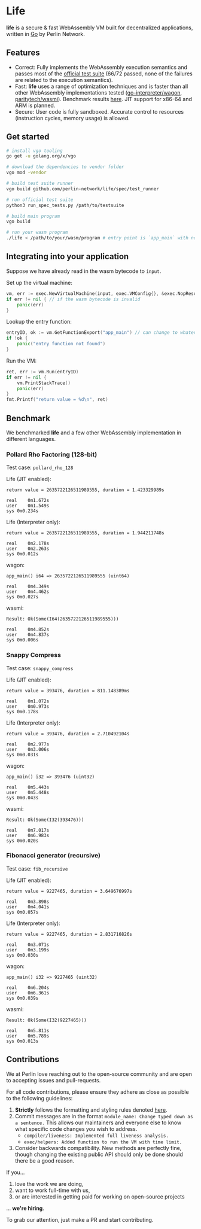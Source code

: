 # Life

**life** is a secure & fast WebAssembly VM built for decentralized applications, written in [Go](https://golang.org/) by Perlin Network.

## Features

- Correct: Fully implements the WebAssembly execution semantics and passes most of the [official test suite](https://github.com/WebAssembly/testsuite) (66/72 passed, none of the failures are related to the execution semantics).
- Fast: **life** uses a range of optimization techniques and is faster than all other WebAssembly implementations tested ([go-interpreter/wagon](https://github.com/go-interpreter/wagon), [paritytech/wasmi](https://github.com/paritytech/wasmi)). Benchmark results [here](https://gist.github.com/losfair/1d3743433fafd8d0a1d1dac3c0db4827). JIT support for x86-64 and ARM is planned.
- Secure: User code is fully sandboxed. Accurate control to resources (instruction cycles, memory usage) is allowed.

## Get started

```bash
# install vgo tooling
go get -u golang.org/x/vgo

# download the dependencies to vendor folder
vgo mod -vendor

# build test suite runner
vgo build github.com/perlin-network/life/spec/test_runner

# run official test suite
python3 run_spec_tests.py /path/to/testsuite

# build main program
vgo build

# run your wasm program
./life < /path/to/your/wasm/program # entry point is `app_main` with no arguments by default
```

## Integrating into your application

Suppose we have already read in the wasm bytecode to `input`.

Set up the virtual machine:
```go
vm, err := exec.NewVirtualMachine(input, exec.VMConfig{}, &exec.NopResolver{})
if err != nil { // if the wasm bytecode is invalid
    panic(err)
}
```

Lookup the entry function:
```go
entryID, ok := vm.GetFunctionExport("app_main") // can change to whatever exported function name you want
if !ok {
    panic("entry function not found")
}
```

Run the VM:
```go
ret, err := vm.Run(entryID)
if err != nil {
    vm.PrintStackTrace()
    panic(err)
}
fmt.Printf("return value = %d\n", ret)
```

## Benchmark

We benchmarked **life** and a few other WebAssembly implementation in different languages.

### Pollard Rho Factoring (128-bit)

Test case: `pollard_rho_128`

Life (JIT enabled):

```
return value = 2635722126511989555, duration = 1.423329989s

real	0m1.672s
user	0m1.549s
sys	0m0.234s
```

Life (Interpreter only):

```
return value = 2635722126511989555, duration = 1.944211748s

real	0m2.178s
user	0m2.263s
sys	0m0.012s
```

wagon:

```
app_main() i64 => 2635722126511989555 (uint64)

real	0m4.349s
user	0m4.462s
sys	0m0.027s
```

wasmi:

```
Result: Ok(Some(I64(2635722126511989555)))

real	0m4.852s
user	0m4.837s
sys	0m0.006s
```

### Snappy Compress

Test case: `snappy_compress`

Life (JIT enabled):

```
return value = 393476, duration = 811.148389ms

real	0m1.072s
user	0m0.973s
sys	0m0.178s
```

Life (Interpreter only):

```
return value = 393476, duration = 2.710492104s

real	0m2.977s
user	0m3.006s
sys	0m0.031s
```

wagon:

```
app_main() i32 => 393476 (uint32)

real	0m5.443s
user	0m5.448s
sys	0m0.043s
```

wasmi:

```
Result: Ok(Some(I32(393476)))

real	0m7.017s
user	0m6.983s
sys	0m0.020s
```

### Fibonacci generator (recursive)

Test case: `fib_recursive`

Life (JIT enabled):

```
return value = 9227465, duration = 3.649676997s

real	0m3.898s
user	0m4.041s
sys	0m0.057s
```

Life (Interpreter only):

```
return value = 9227465, duration = 2.831716826s

real	0m3.071s
user	0m3.199s
sys	0m0.030s
```

wagon:

```
app_main() i32 => 9227465 (uint32)

real	0m6.204s
user	0m6.361s
sys	0m0.039s
```

wasmi:

```
Result: Ok(Some(I32(9227465)))

real	0m5.811s
user	0m5.789s
sys	0m0.013s
```

## Contributions

We at Perlin love reaching out to the open-source community and are open to accepting issues and pull-requests.

For all code contributions, please ensure they adhere as close as possible to the following guidelines:

1. **Strictly** follows the formatting and styling rules denoted [here](https://github.com/golang/go/wiki/CodeReviewComments).
2. Commit messages are in the format `module_name: Change typed down as a sentence.` This allows our maintainers and everyone else to know what specific code changes you wish to address.
    - `compiler/liveness: Implemented full liveness analysis.`
    - `exec/helpers: Added function to run the VM with time limit.`
3. Consider backwards compatibility. New methods are perfectly fine, though changing the existing public API should only be done should there be a good reason.

If you...

1. love the work we are doing,
2. want to work full-time with us,
3. or are interested in getting paid for working on open-source projects

... **we're hiring**.

To grab our attention, just make a PR and start contributing.

